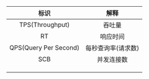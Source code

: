 | **标识** | **解释** |
| :---: | :---: |
| TPS\(Throughput\) | 吞吐量 |
| RT | 响应时间 |
| QPS\(Query Per Second\) | 每秒查询率\(请求数\) |
| SCB | 并发连接数 |
|  |  |
|  |  |
|  |  |




